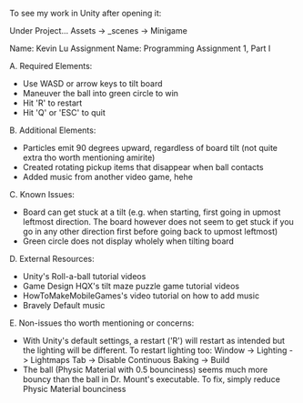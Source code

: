 To see my work in Unity after opening it:

Under Project...
Assets -> _scenes -> Minigame

Name: Kevin Lu
Assignment Name: Programming Assignment 1, Part I

A. Required Elements:
- Use WASD or arrow keys to tilt board
- Maneuver the ball into green circle to win
- Hit 'R' to restart
- Hit 'Q' or 'ESC' to quit

B. Additional Elements:
- Particles emit 90 degrees upward, regardless of board tilt (not quite extra tho worth mentioning amirite)
- Created rotating pickup items that disappear when ball contacts
- Added music from another video game, hehe

C. Known Issues:
- Board can get stuck at a tilt (e.g. when starting, first going in upmost leftmost direction. The board however does not seem to get stuck if you go in any other direction first before going back to upmost leftmost)
- Green circle does not display wholely when tilting board

D. External Resources:
- Unity's Roll-a-ball tutorial videos
- Game Design HQX's tilt maze puzzle game tutorial videos
- HowToMakeMobileGames's video tutorial on how to add music
- Bravely Default music

E. Non-issues tho worth mentioning or concerns:
- With Unity's default settings, a restart ('R') will restart as intended but the lighting will be different.
To restart lighting too:
Window -> Lighting -> Lightmaps Tab -> Disable Continuous Baking -> Build
- The ball (Physic Material with 0.5 bounciness) seems much more bouncy than the ball in Dr. Mount's executable.
To fix, simply reduce Physic Material bounciness

